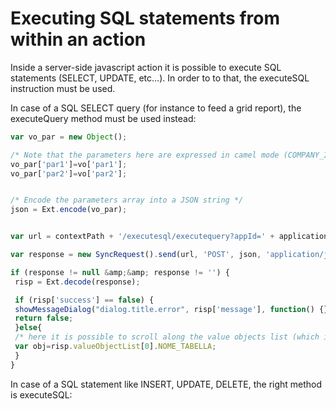 # Executing SQL statements from within an action

Inside a server-side javascript action it is possible to execute SQL statements \(SELECT, UPDATE, etc…\). In order to to that, the executeSQL instruction must be used.

In case of a SQL SELECT query \(for instance to feed a grid report\), the executeQuery method must be used instead:

```javascript
var vo_par = new Object();

/* Note that the parameters here are expressed in camel mode (COMPANY_ID -&gt; companyId) */
vo_par['par1']=vo['par1'];
vo_par['par2']=vo['par2'];


/* Encode the parameters array into a JSON string */
json = Ext.encode(vo_par);


var url = contextPath + '/executesql/executequery?appId=' + applicationId + '&amp;applicationId=' + applicationId + '&amp;compId=XXX';

var response = new SyncRequest().send(url, 'POST', json, 'application/json');

if (response != null &amp;&amp; response != '') {
 risp = Ext.decode(response);

 if (risp['success'] == false) {
 showMessageDialog("dialog.title.error", risp['message'], function() {}, false);
 return false;
 }else{
 /* here it is possible to scroll along the value objects list (which is an array) */
 var obj=risp.valueObjectList[0].NOME_TABELLA;
 }
}
```

In case of a SQL statement like INSERT, UPDATE, DELETE, the right method is executeSQL:

